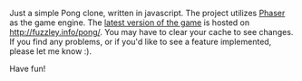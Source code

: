 Just a simple Pong clone, written in javascript. 
The project utilizes [Phaser](http://phaser.io/) as the game engine.
The [latest version of the game](http://fuzzley.info/pong/) is hosted on http://fuzzley.info/pong/. You may have to clear your cache to see changes. If you find any problems, or if you'd like to see a feature implemented, please let me know :).

Have fun!
